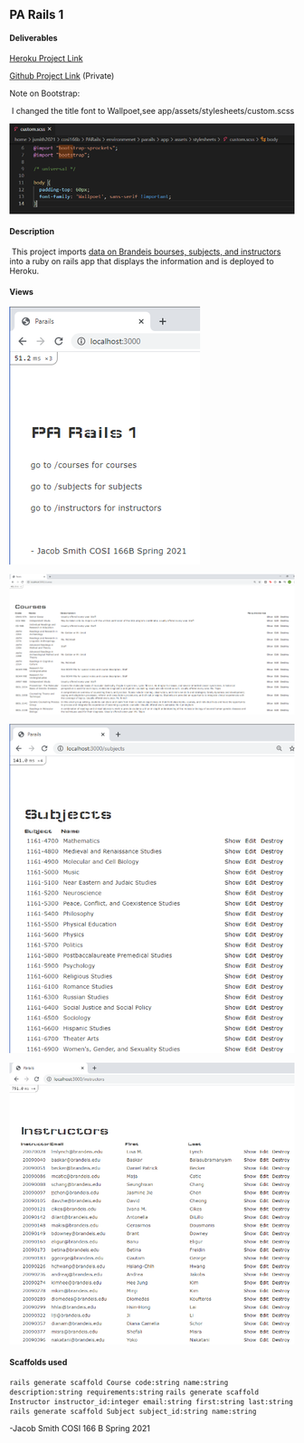 ## PA Rails 1

#### Deliverables

[Heroku Project Link](https://desolate-falls-68235.herokuapp.com/)

[Github Project Link](https://github.com/jsmith2021Brandeis/PARails1) (Private)

Note on Bootstrap:

​	I changed the title font to Wallpoet,see app/assets/stylesheets/custom.scss

![Home](images/custom.PNG)



#### Description

​	This project imports [data on Brandeis bourses, subjects, and instructors](http://registrar-prod-rhel6.unet.brandeis.edu/export/readme.html) into a ruby on rails app that displays the information and is deployed to Heroku.

#### Views

![courses](images/home.PNG)

![courses](images/courses.PNG)

![subjects](images/subjects.PNG)

![instructors](images/instructors.PNG)

#### Scaffolds used

`rails generate scaffold Course code:string name:string description:string requirements:string`
`rails generate scaffold Instructor instructor_id:integer email:string first:string last:string`
`rails generate scaffold Subject subject_id:string name:string`

-Jacob Smith COSI 166 B Spring 2021